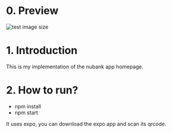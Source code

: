 # 0. Preview

![test image size](https://i.ibb.co/mFzVy7H/screenshot-2020-10-09-13-16-27-064.png)

# 1. Introduction
This is my implementation of the nubank app homepage.

# 2. How to run?

* npm install
* npm start

It uses expo, you can download the expo app and scan its qrcode.